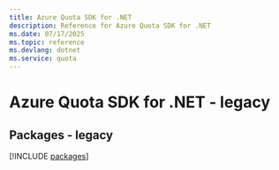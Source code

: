 ```yaml
---
title: Azure Quota SDK for .NET
description: Reference for Azure Quota SDK for .NET
ms.date: 07/17/2025
ms.topic: reference
ms.devlang: dotnet
ms.service: quota
---
```

# Azure Quota SDK for .NET - legacy
## Packages - legacy
[!INCLUDE [packages](quota-index.md)]